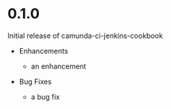 # 0.1.0

Initial release of camunda-ci-jenkins-cookbook

* Enhancements
  * an enhancement

* Bug Fixes
  * a bug fix
